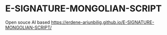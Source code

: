 # E-SIGNATURE-MONGOLIAN-SCRIPT
Open souce
AI based
https://erdene-ariunbilig.github.io/E-SIGNATURE-MONGOLIAN-SCRIPT/
